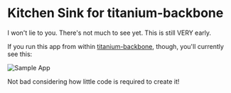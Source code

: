 # Kitchen Sink for titanium-backbone

I won't lie to you. There's not much to see yet. This is still VERY
early.

If you run this app from within [titanium-backbone](https://github.com/trabian/titanium-backbone), though, you'll currently see this:

![Sample App](https://raw.github.com/wiki/trabian/titanium-backbone-ks/github_app_screenshot.jpg)

Not bad considering how little code is required to create it!
